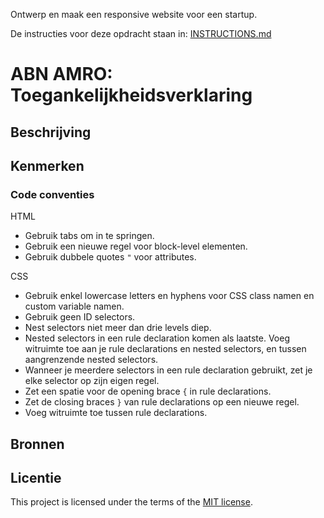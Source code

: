 Ontwerp en maak een responsive website voor een startup.

De instructies voor deze opdracht staan in: [INSTRUCTIONS.md](https://github.com/fdnd-task/the-startup-responsive-interactieve-website/blob/main/docs/INSTRUCTIONS.md)

# ABN AMRO: Toegankelijkheidsverklaring
<!-- Geef je project een titel en schrijf in één zin wat het is -->

## Beschrijving
<!-- In de Beschrijving staat hoe je project er uit ziet, hoe het werkt en wat je er mee kan. -->
<!-- Voeg een mooie poster visual toe 📸 -->
<!-- Voeg een link toe naar Github Pages 🌐-->

## Kenmerken
<!-- Bij Kenmerken staat welke technieken zijn gebruikt en hoe. Wat is de HTML structuur? Wat zijn de belangrijkste dingen in CSS? Wat is er met JS gedaan en hoe? -->

### Code conventies
HTML
- Gebruik tabs om in te springen.
- Gebruik een nieuwe regel voor block-level elementen.
- Gebruik dubbele quotes `"` voor attributes.

CSS
- Gebruik enkel lowercase letters en hyphens voor CSS class namen en custom variable namen.
- Gebruik geen ID selectors.
- Nest selectors niet meer dan drie levels diep.
- Nested selectors in een rule declaration komen als laatste. Voeg witruimte toe aan je rule declarations en nested selectors, en tussen aangrenzende nested selectors.
- Wanneer je meerdere selectors in een rule declaration gebruikt, zet je elke selector op zijn eigen regel.
- Zet een spatie voor de opening brace `{` in rule declarations.
- Zet de closing braces `}` van rule declarations op een nieuwe regel.
- Voeg witruimte toe tussen rule declarations.

## Bronnen

## Licentie

This project is licensed under the terms of the [MIT license](./LICENSE).


